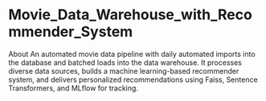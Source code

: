 # Movie_Data_Warehouse_with_Recommender_System
About An automated movie data pipeline with daily automated imports into the database and batched loads into the data warehouse. It processes diverse data sources, builds a machine learning-based recommender system, and delivers personalized recommendations using Faiss, Sentence Transformers, and MLflow for tracking.
